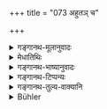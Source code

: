 +++
title = "073 अहुतञ् च"

+++

<details><summary>गङ्गानथ-मूलानुवादः</summary>

‘They also call these five sacrifices—(1) “Ahuta,” (2) “Huta,” (3) “Prahuta,” (4) “Brāhmya-huta,” and (5) “Prāśita.”’—(73)
</details>

<details><summary>मेधातिथिः</summary>

एतैः शब्दैः कस्यांचिद् वेदशाखायाम् एतेषां विधानम् । अतः श्रुतिमूलतां पञ्चयज्ञविधानस्य दर्शयितुं तत्प्रसिद्ध्या पुनर् निर्दिशति । यश् चाहुतादिशब्दैर् उद्दिश्य तत्प्रकरणे वा कश्चिद् धर्मो विहित इति नोक्तः सो ऽपि ग्रहीतव्य इति संज्ञान्तरनिर्देशे द्वितीयं प्रयोजनम् । यथा ब्रह्मयज्ञश्राद्धोद्वाहपरिक्रियेत्यादि ॥ ३.६३ ॥
</details>

<details><summary>गङ्गानथ-भाष्यानुवादः</summary>

In certain Vedic texts, it is these sacrifices that have been enjoined under these names; hence the present verse mentions these names, with a view to show that the injunction of these is based upon the Veda itself.

What is meant also is that the rites that have been mentioned in the Veda by the names. ‘*Ahuta*’ and the rest, are also included here, though not mentioned by the same names. This is another purpose that the author had in view in mentioning these other names; just like the names ‘*brahmayajña*,’ ‘*śrāddha*,’ ‘*udvāha*,’ ‘*parikriyā*,’ and so forth.—(73)
</details>

<details><summary>गङ्गानथ-टिप्पन्यः</summary>

Two of these technical terms occur in the beginning of Baudhāyana’s
*Gṛhyasūtra*, and four in Pāraskara’s *Gṛhyasūtra* 1.4.1, as well as in
Śāṅkhāyana’s 1.5.1.

This verse is quoted, without comment, in *Vīramitrodaya* (Āhnika, p. 392);—and in *Aparārka* (p. 142), which adds that these are the names for the ‘five sacrifices.’
</details>

<details><summary>गङ्गानथ-तुल्य-वाक्यानि</summary>

**(verses 3.73-74)  
**

*Pāraskara-Gṛhyasūtra* (1.4.1).—‘There are four Pākayajñas—Huta, Ahuta,
Prahuta, and Prāśita.’

*Āśvalāyana-Gṛhyasūtra* (1.1.3).—‘The *Huta* are those offered into the
fire; those not offered into the fire are the*Prahuta*; and the feeding of Brāhmaṇas constitutes the *Brahmaṇi-huta*.’
</details>

<details><summary>Bühler</summary>

073	They call (these) five sacrifices also, Ahuta, Huta, Prahuta, Brahmya-huta, and Prasita.
</details>

